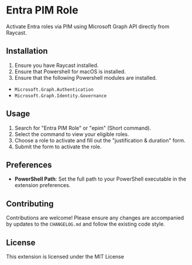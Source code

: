# Entra PIM Role

Activate Entra roles via PIM using Microsoft Graph API directly from Raycast.

## Installation

1. Ensure you have Raycast installed.
2. Ensure that Powershell for macOS is installed.
2. Ensure that the following Powershell modules are installed.
  * `Microsoft.Graph.Authentication`
  * `Microsoft.Graph.Identity.Governance`

## Usage

1. Search for "Entra PIM Role" or "epim" (Short command).
2. Select the command to view your eligible roles.
3. Choose a role to activate and fill out the "justification & duration" form.
4. Submit the form to activate the role.

## Preferences

- **PowerShell Path**: Set the full path to your PowerShell executable in the extension preferences.

## Contributing

Contributions are welcome! Please ensure any changes are accompanied by updates to the `CHANGELOG.md` and follow the existing code style.

## License

This extension is licensed under the MIT License

